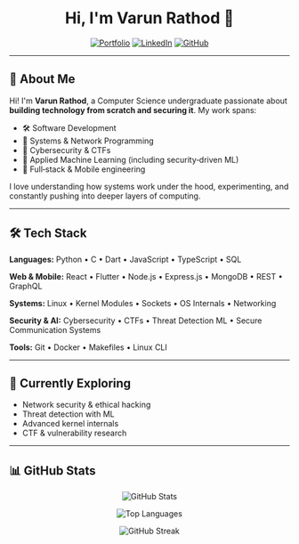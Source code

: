 <div align="center">

# Hi, I'm Varun Rathod 👋

[![Portfolio](https://img.shields.io/badge/Portfolio-Visit%20Site-brightgreen?style=for-the-badge\&logo=google-chrome\&logoColor=white)](https://zofspades.github.io/Portfolio/)
[![LinkedIn](https://img.shields.io/badge/LinkedIn-Connect-0A66C2?style=for-the-badge\&logo=linkedin\&logoColor=white)](https://www.linkedin.com/in/varunrathod07)
[![GitHub](https://img.shields.io/badge/GitHub-Follow-181717?style=for-the-badge\&logo=github\&logoColor=white)](https://github.com/ZofSpades)

</div>

---

## 🚀 About Me

Hi! I'm **Varun Rathod**, a Computer Science undergraduate passionate about **building technology from scratch and securing it**. My work spans:

* 🛠️ Software Development
* 🧵 Systems & Network Programming
* 🔐 Cybersecurity & CTFs
* 🤖 Applied Machine Learning (including security‑driven ML)
* 📱 Full‑stack & Mobile engineering

I love understanding how systems work under the hood, experimenting, and constantly pushing into deeper layers of computing.

---

## 🛠️ Tech Stack

**Languages:** Python • C • Dart • JavaScript • TypeScript • SQL

**Web & Mobile:** React • Flutter • Node.js • Express.js • MongoDB • REST • GraphQL

**Systems:** Linux • Kernel Modules • Sockets • OS Internals • Networking

**Security & AI:** Cybersecurity • CTFs • Threat Detection ML • Secure Communication Systems

**Tools:** Git • Docker • Makefiles • Linux CLI

---

## 🌱 Currently Exploring

* Network security & ethical hacking
* Threat detection with ML
* Advanced kernel internals
* CTF & vulnerability research

---

## 📊 GitHub Stats

<div align="center">

![GitHub Stats](https://github-readme-stats.vercel.app/api?username=ZofSpades&show_icons=true&theme=tokyonight&hide_border=true&count_private=true)

![Top Languages](https://github-readme-stats.vercel.app/api/top-langs/?username=ZofSpades&theme=tokyonight&hide_border=true&layout=compact&langs_count=8)

![GitHub Streak](https://github-readme-streak-stats.herokuapp.com/?user=ZofSpades&theme=tokyonight&hide_border=true)

</div>
